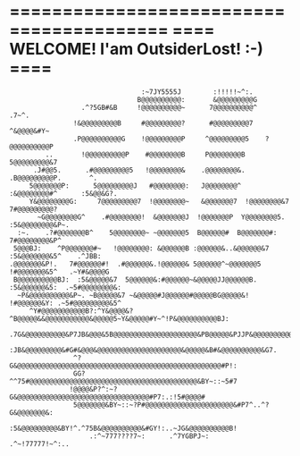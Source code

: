=========================================
==== WELCOME! I'am OutsiderLost! :-) ====
=========================================
                                                                                                    
                                                                                                    
                                     :~7JY5555J        :!!!!!~^:.                                   
                                    B@@@@@@@@@@:       &@@@@@@@@@G                                  
                      .^?5GB#&B     !@@@@@@@@@@~      7@@@@@@@@@@^    .7~^.                         
                    !&@@@@@@@@@B     #@@@@@@@@@?      #@@@@@@@@@7    ^&@@@@&#Y~                     
                    .P@@@@@@@@@@G    !@@@@@@@@@P     ^@@@@@@@@@5    ?@@@@@@@@@@P                    
             ..       !@@@@@@@@@@P    #@@@@@@@@B     P@@@@@@@@B    5@@@@@@@@@&7                     
          .J#@@5.      .#@@@@@@@@@5   !@@@@@@@@&    .@@@@@@@@&.  .B@@@@@@@@@P.       ^.             
         5@@@@@@@P:      5@@@@@@@@@J   #@@@@@@@@:   J@@@@@@@@^  :&@@@@@@@@#^      :5&@@&G?.         
         Y&@@@@@@@@G:     7@@@@@@@@@7  !@@@@@@@@~   &@@@@@@@7  !@@@@@@@@&7      7#@@@@@@@@@?        
           ~G@@@@@@@@G^    .#@@@@@@@@!  &@@@@@@@J  !@@@@@@@P  Y@@@@@@@@5.    :5&@@@@@@@@&P~.        
      :~.    .?#@@@@@@@B^    5@@@@@@@@~ ~@@@@@@@5  B@@@@@@#  B@@@@@@@#:    7#@@@@@@@@&P^            
     5@@@BJ:    ^P@@@@@@@#~   !@@@@@@@@: &@@@@@@B :@@@@@@&..&@@@@@@&7   :5&@@@@@@@&5^    .^JBB:     
    .@@@@@@@&P!.   7#@@@@@@#!  .#@@@@@@&.!@@@@@@& 5@@@@@@^~@@@@@@@5   !#@@@@@@@&5^   .~Y#&@@@@G     
     B@@@@@@@@@@BJ:  :5&@@@@@&7  5@@@@@@&:#@@@@@@~&@@@@@JJ@@@@@@B. :5&@@@@@@&5:  .~5#@@@@@@@@&:     
      ~P&@@@@@@@@@@&P~. ~B@@@@@&7 ~&@@@@@#J@@@@@@#@@@@@BG@@@@@&! !#@@@@@@&Y: .~5#@@@@@@@@@&5^       
         ^Y#@@@@@@@@@@@B?:^Y&@@@@&?^B@@@@@&&@@@@@@@@@@@&@@@@@5~Y&@@@@@#Y~^!P&@@@@@@@@@@BJ:          
            .7G&@@@@@@@@@@&P7JB&@@@&5B@@@@@@@@@@@@@@@@@@@@@&PB@@@@@&PJJP&@@@@@@@@@@&5~.             
                :JB&@@@@@@@@@&#G#&@@@&@@@@@@@@@@@@@@@@@@@@@&@@@@@&B#&@@@@@@@@@@&G7.                 
                    ^?G&@@@@@@@@@@@@@@@@@@@@@@@@@@@@@@@@@@@@@@@@@@@@@@@@@@@#P!:                     
                    GG?^^75#@@@@@@@@@@@@@@@@@@@@@@@@@@@@@@@@@@@@@@@@@@&BY~::~5#7                    
                   !@@@@&P?^:~?G&@@@@@@@@@@@@@@@@@@@@@@@@@@@@@@@@@#P7:.:!5#@@@@#                    
                    5@@@@@@@&BY~::~?P#@@@@@@@@@@@@@@@@@@@@@@&#P7^..^?G&@@@@@@@&:                    
                     :5&@@@@@@@@@&BY!^.^75B&@@@@@@@@@@&#GY!:..~JG&@@@@@@@@@@B!                      
                        .:^~777????7~:      .^7YGBPJ~:       .^~!77777!~^:..                        
                                                                                                    
                                                                                                    
